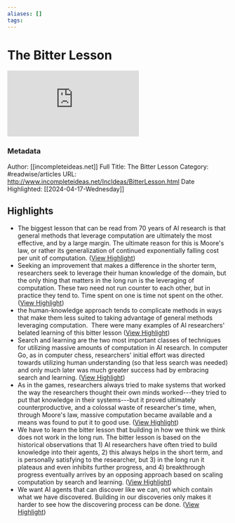 ```yaml
---
aliases: []
tags:
---
```

# The Bitter Lesson

![rw-book-cover](https://rdl.ink/render/http%3A%2F%2Fwww.incompleteideas.net%2FIncIdeas%2FBitterLesson.html)
### Metadata
Author: [[incompleteideas.net]]
Full Title: The Bitter Lesson
Category: #readwise/articles
URL: http://www.incompleteideas.net/IncIdeas/BitterLesson.html
Date Highlighted: [[2024-04-17-Wednesday]]

## Highlights
- The biggest lesson that can be read from 70 years of AI research is that general methods that leverage computation are ultimately the most effective, and by a large margin. The ultimate reason for this is Moore's law, or rather its generalization of continued exponentially falling cost per unit of computation. ([View Highlight](https://read.readwise.io/read/01hvpjy2jy70hzppxx5t0xzvb3))
- Seeking an improvement that makes a difference in the shorter term, researchers seek to leverage their human knowledge of the domain, but the only thing that matters in the long run is the leveraging of computation. These two need not run counter to each other, but in practice they tend to. Time spent on one is time not spent on the other. ([View Highlight](https://read.readwise.io/read/01hvpjz7qfjkjz6dnff1dgkemq))
- the human-knowledge approach tends to complicate methods in ways that make them less suited to taking advantage of general methods leveraging computation.  There were many examples of AI researchers' belated learning of this bitter lesson ([View Highlight](https://read.readwise.io/read/01hvpk1dbkdtbehbsf66fchxf2))
- Search and learning are the two most important classes of techniques for utilizing massive amounts of computation in AI research. In computer Go, as in computer chess, researchers' initial effort was directed towards utilizing human understanding (so that less search was needed) and only much later was much greater success had by embracing search and learning. ([View Highlight](https://read.readwise.io/read/01hvpk4xz89n8f8wq51jb2rd5m))
- As in the games, researchers always tried to make systems that worked the way the researchers thought their own minds worked---they tried to put that knowledge in their systems---but it proved ultimately counterproductive, and a colossal waste of researcher's time, when, through Moore's law, massive computation became available and a means was found to put it to good use. ([View Highlight](https://read.readwise.io/read/01hvpk80kz08a3vxnzjtr03529))
- We have to learn the bitter lesson that building in how we think we think does not work in the long run. The bitter lesson is based on the historical observations that 1) AI researchers have often tried to build knowledge into their agents, 2) this always helps in the short term, and is personally satisfying to the researcher, but 3) in the long run it plateaus and even inhibits further progress, and 4) breakthrough progress eventually arrives by an opposing approach based on scaling computation by search and learning. ([View Highlight](https://read.readwise.io/read/01hvpkacsn7qb0c5z83j5a6fpd))
- We want AI agents that can discover like we can, not which contain what we have discovered. Building in our discoveries only makes it harder to see how the discovering process can be done. ([View Highlight](https://read.readwise.io/read/01hvpkegh7w1mefxxrj1jv03zc))
